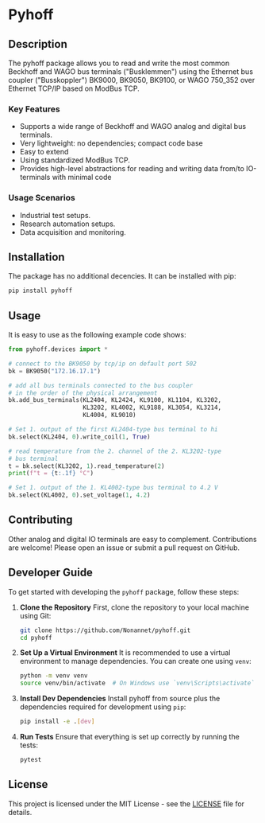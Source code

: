# Pyhoff

## Description
The pyhoff package allows you to read and write the most common
Beckhoff and WAGO bus terminals ("Busklemmen") using the Ethernet bus
coupler ("Busskoppler") BK9000, BK9050, BK9100, or WAGO 750_352
over Ethernet TCP/IP based on ModBus TCP.

### Key Features
- Supports a wide range of Beckhoff and WAGO analog and digital bus
  terminals.
- Very lightweight: no dependencies; compact code base
- Easy to extend
- Using standardized ModBus TCP.
- Provides high-level abstractions for reading and writing data
  from/to IO-terminals with minimal code

### Usage Scenarios
- Industrial test setups.
- Research automation setups.
- Data acquisition and monitoring.

## Installation
The package has no additional decencies. It can be installed with pip:

```bash
pip install pyhoff
```

## Usage
It is easy to use as the following example code shows:

```python
from pyhoff.devices import *

# connect to the BK9050 by tcp/ip on default port 502
bk = BK9050("172.16.17.1")

# add all bus terminals connected to the bus coupler
# in the order of the physical arrangement
bk.add_bus_terminals(KL2404, KL2424, KL9100, KL1104, KL3202,
                     KL3202, KL4002, KL9188, KL3054, KL3214,
                     KL4004, KL9010)

# Set 1. output of the first KL2404-type bus terminal to hi
bk.select(KL2404, 0).write_coil(1, True)

# read temperature from the 2. channel of the 2. KL3202-type
# bus terminal
t = bk.select(KL3202, 1).read_temperature(2)
print(f"t = {t:.1f} °C")

# Set 1. output of the 1. KL4002-type bus terminal to 4.2 V
bk.select(KL4002, 0).set_voltage(1, 4.2)

```

## Contributing
Other analog and digital IO terminals are easy to complement. Contributions are welcome!
Please open an issue or submit a pull request on GitHub.

## Developer Guide
To get started with developing the `pyhoff` package, follow these steps:

1. **Clone the Repository**
   First, clone the repository to your local machine using Git:

   ```bash
   git clone https://github.com/Nonannet/pyhoff.git
   cd pyhoff
   ```

2. **Set Up a Virtual Environment**
   It is recommended to use a virtual environment to manage dependencies. You can create one using `venv`:

   ```bash
   python -m venv venv
   source venv/bin/activate  # On Windows use `venv\Scripts\activate`
   ```

3. **Install Dev Dependencies**
   Install pyhoff from source plus the dependencies required for development using `pip`:

   ```bash
   pip install -e .[dev]
   ```

4. **Run Tests**
   Ensure that everything is set up correctly by running the tests:

   ```bash
   pytest
   ```
   
## License
This project is licensed under the MIT License - see the [LICENSE](LICENSE) file for details.